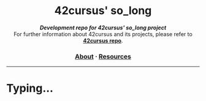 <h1 align="center">
	42cursus' so_long 
</h1>

<p align="center">
	<b><i>Development repo for 42cursus' so_long project</i></b><br>
	For further information about 42cursus and its projects, please refer to <a href="https://github.com/achrafelkhnissi/1337/42curses"><b>42cursus repo</b></a>.
</p>


<h3 align="center">
	<a href="#about">About</a>
	<span> · </span>
	<a href="#resources">Resources</a>
</h3>

---

# Typing...
